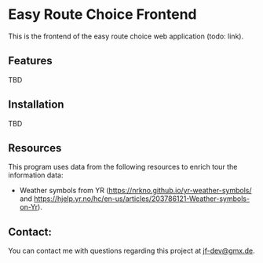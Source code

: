 # Easy Route Choice Frontend
This is the frontend of the easy route choice web application (todo: link).

## Features
TBD

## Installation
TBD

## Resources
This program uses data from the following resources to enrich tour the information data:
* Weather symbols from YR (https://nrkno.github.io/yr-weather-symbols/ and https://hjelp.yr.no/hc/en-us/articles/203786121-Weather-symbols-on-Yr).

## Contact: 
You can contact me with questions regarding this project at jf-dev@gmx.de.